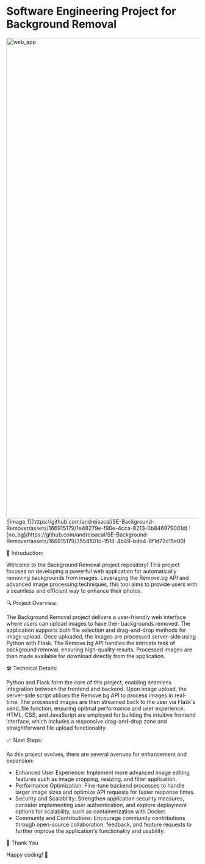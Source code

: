 # Software Engineering Project for Background Removal

<img width="1258" alt="web_app" src="https://github.com/andreisacal/SE-Background-Remover/assets/166915179/5d75d18e-1a79-418a-b0b5-636f071ed36b">
![image_1](https://github.com/andreisacal/SE-Background-Remover/assets/166915179/1e48279e-f90e-4cca-8213-0b846979001d)
![no_bg](https://github.com/andreisacal/SE-Background-Remover/assets/166915179/3554501c-1518-4b49-bdb4-8f1d72c15e00)

🚀 Introduction:

Welcome to the Background Removal project repository! This project focuses on developing a powerful web application for automatically removing backgrounds from images. Leveraging the Remove.bg API and advanced image processing techniques, this tool aims to provide users with a seamless and efficient way to enhance their photos.

🔍 Project Overview:

The Background Removal project delivers a user-friendly web interface where users can upload images to have their backgrounds removed. The application supports both file selection and drag-and-drop methods for image upload. Once uploaded, the images are processed server-side using Python with Flask. The Remove.bg API handles the intricate task of background removal, ensuring high-quality results. Processed images are then made available for download directly from the application.

🛠️ Technical Details:

Python and Flask form the core of this project, enabling seamless integration between the frontend and backend. Upon image upload, the server-side script utilises the Remove.bg API to process images in real-time. The processed images are then streamed back to the user via Flask's send_file function, ensuring optimal performance and user experience. HTML, CSS, and JavaScript are employed for building the intuitive frontend interface, which includes a responsive drag-and-drop zone and straightforward file upload functionality.

📈 Next Steps:

As this project evolves, there are several avenues for enhancement and expansion:

 - Enhanced User Experience: Implement more advanced image editing features such as image cropping, resizing, and filter application.
 - Performance Optimization: Fine-tune backend processes to handle larger image sizes and optimize API requests for faster response times.
 - Security and Scalability: Strengthen application security measures, consider implementing user authentication, and explore deployment options for scalability, such as containerization with Docker.
 - Community and Contributions: Encourage community contributions through open-source collaboration, feedback, and feature requests to further improve the application's functionality and usability.

🙏 Thank You

Happy coding! 🌟
